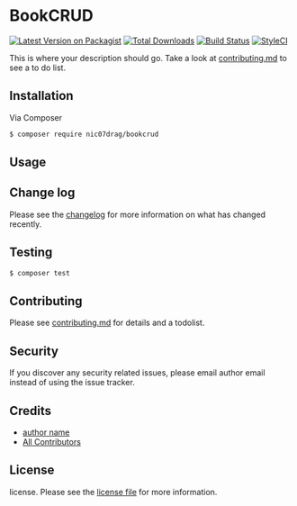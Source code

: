 # BookCRUD

[![Latest Version on Packagist][ico-version]][link-packagist]
[![Total Downloads][ico-downloads]][link-downloads]
[![Build Status][ico-travis]][link-travis]
[![StyleCI][ico-styleci]][link-styleci]

This is where your description should go. Take a look at [contributing.md](contributing.md) to see a to do list.

## Installation

Via Composer

``` bash
$ composer require nic07drag/bookcrud
```

## Usage

## Change log

Please see the [changelog](changelog.md) for more information on what has changed recently.

## Testing

``` bash
$ composer test
```

## Contributing

Please see [contributing.md](contributing.md) for details and a todolist.

## Security

If you discover any security related issues, please email author email instead of using the issue tracker.

## Credits

- [author name][link-author]
- [All Contributors][link-contributors]

## License

license. Please see the [license file](license.md) for more information.

[ico-version]: https://img.shields.io/packagist/v/nic07drag/bookcrud.svg?style=flat-square
[ico-downloads]: https://img.shields.io/packagist/dt/nic07drag/bookcrud.svg?style=flat-square
[ico-travis]: https://img.shields.io/travis/nic07drag/bookcrud/master.svg?style=flat-square
[ico-styleci]: https://styleci.io/repos/12345678/shield

[link-packagist]: https://packagist.org/packages/nic07drag/bookcrud
[link-downloads]: https://packagist.org/packages/nic07drag/bookcrud
[link-travis]: https://travis-ci.org/nic07drag/bookcrud
[link-styleci]: https://styleci.io/repos/12345678
[link-author]: https://github.com/nic07drag
[link-contributors]: ../../contributors
